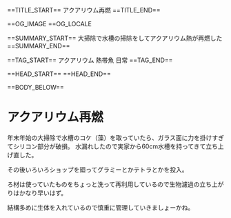 ==TITLE_START==
アクアリウム再燃
==TITLE_END==

==OG_IMAGE 
==OG_LOCALE 

==SUMMARY_START==
大掃除で水槽の掃除をしてアクアリウム熱が再燃した
==SUMMARY_END==

==TAG_START==
アクアリウム 熱帯魚 日常
==TAG_END==

==HEAD_START==
==HEAD_END==

==BODY_BELOW==

# アクアリウム再燃

年末年始の大掃除で水槽のコケ（藻）を取っていたら、ガラス面に力を掛けすぎてシリコン部分が破損。
水漏れしたので実家から60cm水槽を持ってきて立ち上げ直した。

その後いろいろショップを廻ってグラミーとかテトラとかを投入。

ろ材は使っていたものをちょっと洗って再利用しているので生物濾過の立ち上がりはかなり早いはず。

結構多めに生体を入れているので慎重に管理していきましょーかね。
